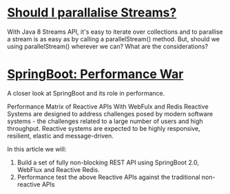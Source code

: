# [Should I parallalise Streams?](https://github.com/pksanthoshkumar/poc/tree/master/StreamTest)

With Java 8 Streams API, it's easy to iterate over collections and to parallise a stream is as easy as by calling a parallelStream() method. But, should we using parallelStream() wherever we can? What are the considerations?

# [SpringBoot: Performance War](https://github.com/pksanthoshkumar/poc/tree/master/reactive-redis)
A closer look at SpringBoot and its role in performance.

Performance Matrix of Reactive APIs With WebFulx and Redis
Reactive Systems are designed to address challenges posed by modern software systems - the challenges related to a large number of users and high throughput. Reactive systems are expected to be highly responsive, resilient, elastic and message-driven.

In this article we will:

1. Build a set of fully non-blocking REST API using SpringBoot 2.0, WebFlux and Reactive Redis.
1. Performance test the above Reactive APIs against the traditional non-reactive APIs
